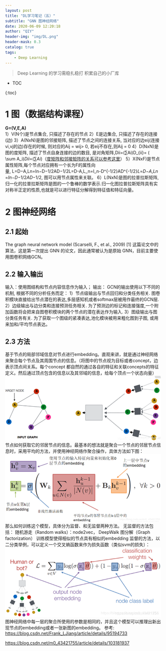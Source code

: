```yaml
---
layout: post
title: "DL学习笔记（五）"
subtitle: "GNN 图神经网络"
date: 2020-06-09 12:20:18
author: "QIY"
header-img: "img/DL.png"
header-mask: 0.3
catalog: true
tags:
    - Deep Learning
---
```


> Deep Learning 的学习需稳扎稳打 积累自己的小厂库

* TOC

{:toc}

# 1 图（数据结构课程）
**G=(V,E,A)**<br />
1）V(N个)是节点集合, 只描述了存在的节点
2）E是边集合, 只描述了存在的连接(边)
3）A(NxN)是图的邻接矩阵, 描述了节点之间的连接关系,
当对应的边eij(连接vi,vj的边)存在的时候, 则对应的Aij = wij\> 0, 若eij不存在,则Aij = 0
4）D(NxN)是图的度矩阵, 描述了节点自身连接的边的数目, 是对角矩阵,Dii=(∑Ai)D_{ii}= ( \\sum
A_i)*Dii*​=(∑*Ai*​)（[度矩阵和邻接矩阵的关系可以参考这里](https://blog.csdn.net/Frank_LJiang/article/details/95214027)）
5）X(NxF)是节点属性矩阵,每个节点对应拥有一个长为F的属性向量, L=D−A,Ln=In−D−1/2AD−1/2L=D-A,L_n=I_n-D\^{-1/2}AD\^{-1/2}*L*=*D*−*A*,*Ln*​=*In*​−*D*−1/2*AD*−1/2,
图可以用节点属性来关联。
6）L(NxN)是图的拉普拉斯矩阵,归一化的拉普拉斯矩阵是图的一个鲁棒的数学表示.归一化图拉普拉斯矩阵具有实对称半正定的性质,也就是可以进行特征分解得到特征值和特征向量。
# 2 图神经网络
## 2.1 起始
The graph neural network model (Scarselli, F., et al., 2009) [1]
这篇论文中的算法，这是第一次提出 GNN 的论文，因此通常被认为是原始
GNN，目前主要使用图卷积网络GCN。
## 2.2 输入输出
输入：使用图结构和节点内容信息作为输入；
输出：
GCN的输出使用以下不同的机制, 根据不同的分析任务而定：
1）节点级输出与节点回归和分类任务相关. 图卷积模块直接给出节点潜在的表达,多层感知机或者softmax层被用作最终的GCN层.
2）边级输出与边分类和连接预测任务相关. 为了预测边的标记和连接强度,一个附加函数将会把来自图卷积模块的两个节点的潜在表达作为输入.
3）图级输出与图分类任务有关. 为了获取一个图级的紧凑表达,池化模块被用来粗化图到子图, 或用来加和/平均节点表达。
## 2.3 方法
基于节点的局部邻域信息对节点进行embedding。直观来讲，就是通过神经网络来聚合每个节点及其周围节点的信息。（将图中的节点视为目标或者concept，边表示顶点间关系。每个concept
都自然的通过各自的特征和关联concepts的特征定义。然后通过顶点包含的信息以及其邻域的信息，给每个顶点一个状态向量）
![](/img/in-post/200609_GNN/63f9dfb95bdce67e0eaeb964c8158ac3.png)
节点如何获取它的邻居节点的信息。最基本的想法就是聚合一个节点的邻居节点信息时，采用平均的方法，并使用神经网络作聚合操作，具体方法如下图：
![](/img/in-post/200609_GNN/6567c247fdcb809e00d787686a4a3c59.png)
那么如何训练这个模型，具体分为监督、和无监督两种方法。
无监督的方法包括：
随机游走（Random walks）：node2vec， DeepWalk
图分解（Graph factorization）
训练模型使得相似的节点具有相似的embedding
监督的方法，以二分类举例，可以定义一个交叉熵函数来作为损失函数（类似svm的损失）：
![](/img/in-post/200609_GNN/7552b140229686d1faafeb152e335969.png)
图神经网络中每一层的聚合所使用的参数是相同的，并且这个模型可以推理出新出现节点的embedding或者一张新图的embedding。
参考:
<https://blog.csdn.net/Frank_LJiang/article/details/95194733>

<https://blog.csdn.net/m0_43421755/article/details/103181937>
